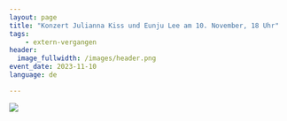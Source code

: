 ```yaml
---
layout: page
title: "Konzert Julianna Kiss und Eunju Lee am 10. November, 18 Uhr"
tags:
    - extern-vergangen
header:
  image_fullwidth: /images/header.png
event_date: 2023-11-10
language: de

---
```


<img src="/images/extern/2023-11-10.jpg"/>

